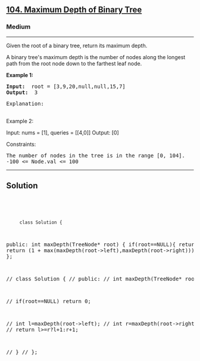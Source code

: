 
<h2><a href="https://leetcode.com/problems/sum-of-even-numbers-after-queries/">104. Maximum Depth of Binary Tree</a></h2>
<h3>Medium</h3>
<hr>
<div><p>
Given the root of a binary tree, return its maximum depth.

A binary tree's maximum depth is the number of nodes along the longest path from the root node down to the farthest leaf node.
</p>


<p><strong>Example 1:</strong></p>
<pre><strong>Input:</strong>  root = [3,9,20,null,null,15,7]
<strong>Output:</strong>  3
</pre>
<pre>
Explanation: 
  </pre>
  
Example 2:

Input: nums = [1], queries = [[4,0]]
Output: [0]
 

Constraints:
<pre>
The number of nodes in the tree is in the range [0, 104].
-100 <= Node.val <= 100
</pre>
<hr>
 <h2><strong><b>Solution</b></strong></h2>
 <br>
 <pre>
 
         class Solution {
public:
    int maxDepth(TreeNode* root) {
        if(root==NULL){
            return 0;
        }
         return (1 + max(maxDepth(root->left),maxDepth(root->right)));
    }
};

// class Solution {
// public:
//     int maxDepth(TreeNode* root) {
        
//        if(root==NULL) return 0;
        
//         int l=maxDepth(root->left);
//         int r=maxDepth(root->right);
//         return l>=r?l+1:r+1;
        
//     }
// };
          
 </pre>

